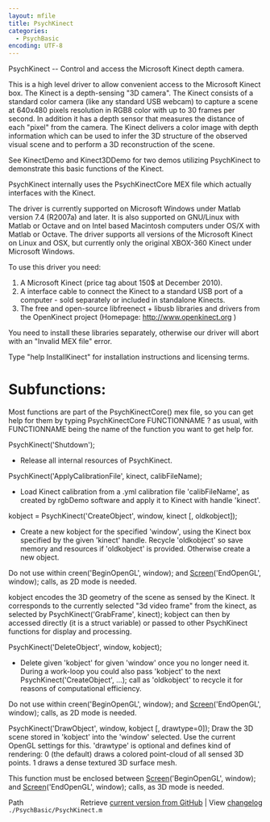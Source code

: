 ```yaml
---
layout: mfile
title: PsychKinect
categories:
  - PsychBasic
encoding: UTF-8
---
```


PsychKinect -- Control and access the Microsoft Kinect depth camera.

This is a high level driver to allow convenient access to the Microsoft
Kinect box. The Kinect is a depth-sensing "3D camera". The Kinect
consists of a standard color camera \(like any standard USB webcam\)
to capture a scene at 640x480 pixels resolution in RGB8 color with up to
30 frames per second. In addition it has a depth sensor that measures the
distance of each "pixel" from the camera. The Kinect delivers a color
image with depth information which can be used to infer the 3D structure
of the observed visual scene and to perform a 3D reconstruction of the
scene.

See KinectDemo and Kinect3DDemo for two demos utilizing PsychKinect to
demonstrate this basic functions of the Kinect.

PsychKinect internally uses the PsychKinectCore MEX file which actually
interfaces with the Kinect.

The driver is currently supported on Microsoft Windows under
Matlab version 7.4 \(R2007a\) and later. It is also supported on
GNU/Linux with Matlab or Octave and on Intel based Macintosh computers
under OS/X with Matlab or Octave. The driver supports all versions of
the Microsoft Kinect on Linux and OSX, but currently only the original
XBOX-360 Kinect under Microsoft Windows.

To use this driver you need:
1. A Microsoft Kinect \(price tag about 150$ at December 2010\).
2. A interface cable to connect the Kinect to a standard USB port of a
   computer - sold separately or included in standalone Kinects.
3. The free and open-source libfreenect + libusb libraries and drivers
   from the OpenKinect project \(Homepage: http://www.openkinect.org \)

You need to install these libraries separately, otherwise our driver will
abort with an "Invalid MEX file" error.

Type "help InstallKinect" for installation instructions and licensing
terms.


# Subfunctions:

Most functions are part of the PsychKinectCore\(\) mex file, so you can get
help for them by typing PsychKinectCore FUNCTIONNAME ? as usual, with
FUNCTIONNAME being the name of the function you want to get help for.

PsychKinect\('Shutdown'\);
- Release all internal resources of PsychKinect.


PsychKinect\('ApplyCalibrationFile', kinect, calibFileName\);
- Load Kinect calibration from a .yml calibration file 'calibFileName', as
created by rgbDemo software and apply it to Kinect with handle 'kinect'.


kobject = PsychKinect\('CreateObject', window, kinect \[, oldkobject\]\);
- Create a new kobject for the specified 'window', using the Kinect box
specified by the given 'kinect' handle. Recycle 'oldkobject' so save
memory and resources if 'oldkobject' is provided. Otherwise create a new
object.

Do not use within creen\('BeginOpenGL', window\); and [Screen](/docs/Screen)\('EndOpenGL',
window\); calls, as 2D mode is needed.


kobject encodes the 3D geometry of the scene as sensed by the Kinect. It
corresponds to the currently selected "3d video frame" from the kinect,
as selected by PsychKinect\('GrabFrame', kinect\);
kobject can then by accessed directly \(it is a struct variable\) or passed
to other PsychKinect functions for display and processing.

PsychKinect\('DeleteObject', window, kobject\);
- Delete given 'kobject' for given 'window' once you no longer need it.
During a work-loop you could also pass 'kobject' to the next
PsychKinect\('CreateObject', ...\); call as 'oldkobject' to recycle it for
reasons of computational efficiency.

Do not use within creen\('BeginOpenGL', window\); and [Screen](/docs/Screen)\('EndOpenGL',
window\); calls, as 2D mode is needed.


PsychKinect\('DrawObject', window, kobject \[, drawtype=0\]\);
Draw the 3D scene stored in 'kobject' into the 'window' selected. Use the
current OpenGL settings for this. 'drawtype' is optional and defines kind
of rendering: 0 \(the default\) draws a colored point-cloud of all sensed
3D points. 1 draws a dense textured 3D surface mesh.

This function must be enclosed between [Screen](/docs/Screen)\('BeginOpenGL', window\);
and [Screen](/docs/Screen)\('EndOpenGL', window\); calls, as 3D mode is needed.



<div class="code_header" style="text-align:right;">
  <span style="float:left;">Path&nbsp;&nbsp;</span> <span class="counter">Retrieve <a href=
  "https://raw.github.com/Psychtoolbox-3/Psychtoolbox-3/beta/./PsychBasic/PsychKinect.m">current version from GitHub</a> | View <a href=
  "https://github.com/Psychtoolbox-3/Psychtoolbox-3/commits/beta/./PsychBasic/PsychKinect.m">changelog</a></span>
</div>
<div class="code">
  <code>./PsychBasic/PsychKinect.m</code>
</div>
